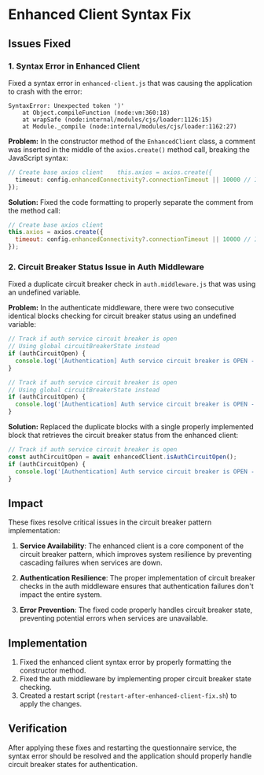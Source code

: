 # Enhanced Client Syntax Fix

## Issues Fixed

### 1. Syntax Error in Enhanced Client

Fixed a syntax error in `enhanced-client.js` that was causing the application to crash with the error:

```
SyntaxError: Unexpected token ')'
    at Object.compileFunction (node:vm:360:18)
    at wrapSafe (node:internal/modules/cjs/loader:1126:15)
    at Module._compile (node:internal/modules/cjs/loader:1162:27)
```

**Problem:** In the constructor method of the `EnhancedClient` class, a comment was inserted in the middle of the `axios.create()` method call, breaking the JavaScript syntax:

```javascript
// Create base axios client    this.axios = axios.create({
  timeout: config.enhancedConnectivity?.connectionTimeout || 10000 // Increased default from 5000 to 10000
});
```

**Solution:** Fixed the code formatting to properly separate the comment from the method call:

```javascript
// Create base axios client
this.axios = axios.create({
  timeout: config.enhancedConnectivity?.connectionTimeout || 10000 // Increased default from 5000 to 10000
});
```

### 2. Circuit Breaker Status Issue in Auth Middleware

Fixed a duplicate circuit breaker check in `auth.middleware.js` that was using an undefined variable.

**Problem:** In the authenticate middleware, there were two consecutive identical blocks checking for circuit breaker status using an undefined variable:

```javascript
// Track if auth service circuit breaker is open
// Using global circuitBreakerState instead
if (authCircuitOpen) {
  console.log('[Authentication] Auth service circuit breaker is OPEN - using fallback validation');
}

// Track if auth service circuit breaker is open
// Using global circuitBreakerState instead
if (authCircuitOpen) {
  console.log('[Authentication] Auth service circuit breaker is OPEN - using fallback validation');
}
```

**Solution:** Replaced the duplicate blocks with a single properly implemented block that retrieves the circuit breaker status from the enhanced client:

```javascript
// Track if auth service circuit breaker is open
const authCircuitOpen = await enhancedClient.isAuthCircuitOpen();
if (authCircuitOpen) {
  console.log('[Authentication] Auth service circuit breaker is OPEN - using fallback validation');
}
```

## Impact

These fixes resolve critical issues in the circuit breaker pattern implementation:

1. **Service Availability**: The enhanced client is a core component of the circuit breaker pattern, which improves system resilience by preventing cascading failures when services are down.

2. **Authentication Resilience**: The proper implementation of circuit breaker checks in the auth middleware ensures that authentication failures don't impact the entire system.

3. **Error Prevention**: The fixed code properly handles circuit breaker state, preventing potential errors when services are unavailable.

## Implementation

1. Fixed the enhanced client syntax error by properly formatting the constructor method.
2. Fixed the auth middleware by implementing proper circuit breaker state checking.
3. Created a restart script (`restart-after-enhanced-client-fix.sh`) to apply the changes.

## Verification

After applying these fixes and restarting the questionnaire service, the syntax error should be resolved and the application should properly handle circuit breaker states for authentication.
